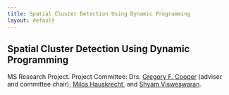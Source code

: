 ```yaml
---
title: Spatial Cluster Detection Using Dynamic Programming
layout: default
---
```


## Spatial Cluster Detection Using Dynamic Programming

MS Research Project. Project Committee: Drs.
[Gregory F. Cooper](http://www.dbmi.pitt.edu/faculty/cooper.html) (adviser and committee chair),
[Milos Hauskrecht](http://www.cs.pitt.edu/~milos/), and
[Shyam Visweswaran](http://www.dbmi.pitt.edu/person/shyam-visweswaran-md-phd).
